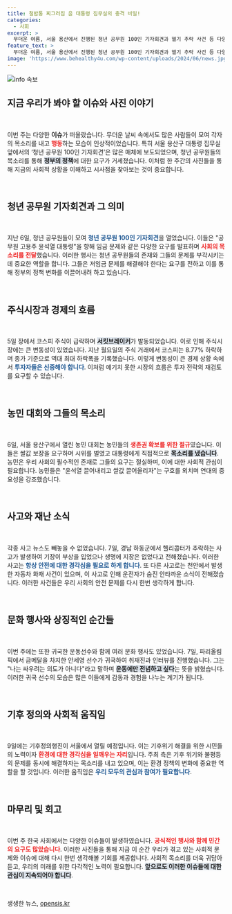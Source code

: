 ```yaml
---
title: 철밥통 찌그러짐 윤 대통령 집무실의 충격 비밀!
categories:
  - 사회
excerpt: >
  무더운 여름, 서울 용산에서 진행된 청년 공무원 100인 기자회견과 헬기 추락 사건 등 다양한 이슈가 주목받고 있습니다. 농민들의 쌀값 보장 요구와 주식 시장의 급락도 긴장감을 높이며, 한 주간의 사건들이 어떻게 우리의 삶을 흔드는지 자세히 안내합니다. 클릭해서 더 많은 이야기를 확인하세요!
feature_text: >
  무더운 여름, 서울 용산에서 진행된 청년 공무원 100인 기자회견과 헬기 추락 사건 등 다양한 이슈가 주목받고 있습니다. 농민들의 쌀값 보장 요구와 주식 시장의 급락도 긴장감을 높이며, 한 주간의 사건들이 어떻게 우리의 삶을 흔드는지 자세히 안내합니다. 클릭해서 더 많은 이야기를 확인하세요!
image: 'https://www.behealthy4u.com/wp-content/uploads/2024/06/news.jpg'
---
```


<p><img src="https://www.behealthy4u.com/wp-content/uploads/2024/06/news.jpg" alt="info 속보" /></p>

<h2 data-ke-size="size26">지금 우리가 봐야 할 이슈와 사진 이야기</h2>

<p data-ke-size="size16">&nbsp;</p>

<p data-ke-size="size16">이번 주는 다양한 <b>이슈</b>가 떠올랐습니다. 무더운 날씨 속에서도 많은 사람들이 모여 각자의 목소리를 내고 <b><span style="color: #ee2323;">행동</span></b>하는 모습이 인상적이었습니다. 특히 서울 용산구 대통령 집무실 앞에서의 ‘청년 공무원 100인 기자회견’은 많은 매체에 보도되었으며, 청년 공무원들의 목소리를 통해 <b><span style="background-color: #21538527;">정부의 정책</span></b>에 대한 요구가 거세졌습니다. 이처럼 한 주간의 사진들을 통해 지금의 사회적 상황을 이해하고 시사점을 찾아보는 것이 중요합니다. </p>

<p data-ke-size="size16">&nbsp;</p>

<h2 data-ke-size="size26">청년 공무원 기자회견과 그 의미</h2>

<p data-ke-size="size16">&nbsp;</p>

<p data-ke-size="size16">지난 6일, 청년 공무원들이 모여 <b><span style="color: #1a5490;">청년 공무원 100인 기자회견</span></b>을 열었습니다. 이들은 "공무원 고용주 윤석열 대통령"을 향해 임금 문제와 같은 다양한 요구를 발표하며 <b><span style="color: #ee2323;">사회의 <b>목소리</b>를 전달</span></b>했습니다. 이러한 행사는 청년 공무원들의 존재와 그들의 문제를 부각시키는 데 중요한 역할을 합니다.  그들은 저임금 문제를 해결해야 한다는 요구를 전하고 이를 통해 정부의 정책 변화를 이끌어내려 하고 있습니다. </p>

<p data-ke-size="size16">&nbsp;</p>

<h2 data-ke-size="size26">주식시장과 경제의 흐름</h2>

<p data-ke-size="size16">&nbsp;</p>

<p data-ke-size="size16">5일 장에서 코스피 주식이 급락하며 <b><span style="background-color: #21538527;">서킷브레이커</span></b>가 발동되었습니다. 이로 인해 주식시장에는 큰 변동성이 있었습니다. 지난 월요일의 주식 거래에서 코스피는 8.77% 하락하며 종가 기준으로 역대 최대 하락폭을 기록했습니다.  이렇게 변동성이 큰 경제 상황 속에서 <b><span style="color: #1a5490;">투자자들은 신중해야 합니다</span></b>. 이처럼 예기치 못한 시장의 흐름은 투자 전략의 재검토를 요구할 수 있습니다.</p>

<p data-ke-size="size16">&nbsp;</p>

<h2 data-ke-size="size26">농민 대회와 그들의 목소리</h2>

<p data-ke-size="size16">&nbsp;</p>

<p data-ke-size="size16">6일, 서울 용산구에서 열린 농민 대회는 농민들의 <b><span style="color: #ee2323;">생존권 확보를 위한 절규</span></b>였습니다. 이들은 쌀값 보장을 요구하며 시위를 벌였고 대통령에게 직접적으로 <b><span style="background-color: #21538527;">목소리를 냈습니다</span></b>. 농민은 우리 사회의 필수적인 존재로 그들의 요구는 절실하며, 이에 대한 사회적 관심이 필요합니다. 농민들은 "윤석열 끌어내리고 쌀값 끌어올리자"는 구호를 외치며 연대의 중요성을 강조했습니다.</p>

<p data-ke-size="size16">&nbsp;</p>

<h2 data-ke-size="size26">사고와 재난 소식</h2>

<p data-ke-size="size16">&nbsp;</p>

<p data-ke-size="size16">각종 사고 뉴스도 빼놓을 수 없었습니다. 7일, 경남 하동군에서 헬리콥터가 추락하는 사고가 발생하여 기장이 부상을 입었으나 생명에 지장은 없었다고 전해졌습니다. 이러한 사고는 <b><span style="color: #1a5490;">항상 안전에 대한 경각심을 필요로 하게 합니다</span></b>. 또 다른 사고로는 천안에서 발생한 자동차 화재 사건이 있으며, 이 사고로 인해 운전자가 숨진 안타까운 소식이 전해졌습니다. 이러한 사건들은 우리 사회의 안전 문제를 다시 한번 생각하게 합니다.</p>

<p data-ke-size="size16">&nbsp;</p>

<h2 data-ke-size="size26">문화 행사와 상징적인 순간들</h2>

<p data-ke-size="size16">&nbsp;</p>

<p data-ke-size="size16">이번 주에는 또한 귀국한 운동선수와 함께 여러 문화 행사도 있었습니다. 7일, 파리올림픽에서 금메달을 차지한 안세영 선수가 귀국하여 취재진과 인터뷰를 진행했습니다. 그는 "나는 싸우려는 의도가 아니다"라고 말하며 <b><span style="background-color: #21538527;">운동에만 전념하고 싶다</span></b>는 뜻을 밝혔습니다. 이러한 귀국 선수의 모습은 많은 이들에게 감동과 경험을 나누는 계기가 됩니다.</p>

<p data-ke-size="size16">&nbsp;</p>

<h2 data-ke-size="size26">기후 정의와 사회적 움직임</h2>

<p data-ke-size="size16">&nbsp;</p>

<p data-ke-size="size16">9일에는 기후정의행진이 서울에서 열릴 예정입니다. 이는 기후위기 해결을 위한 시민들의 노력이자 <b><span style="color: #ee2323;">환경에 대한 경각심을 일깨우는 자리</span></b>입니다. 주최 측은 기후 위기와 불평등의 문제를 동시에 해결하자는 목소리를 내고 있으며, 이는 환경 정책의 변화에 중요한 역할을 할 것입니다. 이러한 움직임은 <b><span style="color: #1a5490;">우리 모두의 관심과 참여가 필요합니다</span></b>.</p>

<p data-ke-size="size16">&nbsp;</p>

<h2 data-ke-size="size26">마무리 및 회고</h2>

<p data-ke-size="size16">&nbsp;</p>

<p data-ke-size="size16">이번 주 한국 사회에서는 다양한 이슈들이 발생하였습니다. <b><span style="color: #ee2323;">공식적인 행사와 함께 민간의 요구도 많았습니다</span></b>. 이러한 사진들을 통해 지금 이 순간 우리가 겪고 있는 사회적 문제와 이슈에 대해 다시 한번 생각해볼 기회를 제공합니다. 사회적 목소리를 더욱 귀담아 듣고, 우리의 미래를 위한 다각적인 노력이 필요합니다. <b><span style="background-color: #21538527;">앞으로도 이러한 이슈들에 대한 관심이 지속되어야 합니다</span></b>.</p>

<p data-ke-size="size16">&nbsp;</p>
생생한 뉴스, <a href="https://opensis.kr" rel="dofollow">opensis.kr</a>


